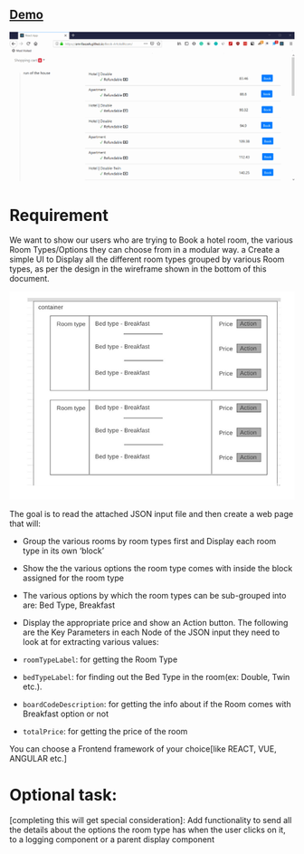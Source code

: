 
## [Demo](https://amrifaezeh.github.io/Book-AHotelRoom/)
![](./asset/booking.gif)

# Requirement 
We want to show our users who are trying to Book a hotel room, the various Room Types/Options they can choose from
in a modular way. a Create a simple UI to Display all the different room types grouped by various Room types, as per the design in the wireframe shown in the bottom of this document.

![booking-mockup](./asset/booking-mockup.png)

The goal is to read the attached JSON input file and then create a web page that will:
* Group the various rooms by room types first and Display each room type in its own ‘block’
* Show the the various options the room type comes with inside the block assigned for the room type
* The various options by which the room types can be sub-grouped into are: Bed Type,​ Breakfast
* Display the appropriate price and show an Action button.
The following are the Key Parameters in each Node of the JSON input they need to look at for extracting various values:

* `roomTypeLabel`: for getting the Room Type
* `bedTypeLabel`: for finding out the Bed Type in the room(ex: Double, Twin etc.).
* `boardCodeDescription`: for getting the info about if the Room comes with Breakfast option or not
* `totalPrice`: for getting the price of the room

You can choose a Frontend framework of your choice[like REACT, VUE, ANGULAR etc.]

# Optional task:
 [completing this will get special consideration]: Add functionality to send all the details about the options the room type has when the user clicks on it, to a logging component or a parent display component 


